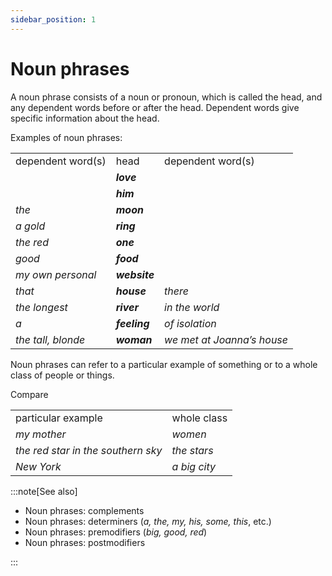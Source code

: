 ```yaml
---
sidebar_position: 1
---
```


# Noun phrases

A noun phrase consists of a noun or pronoun, which is called the head, and any dependent words before or after the head. Dependent words give specific information about the head.

Examples of noun phrases:

<table><tbody><tr valign="top"><td>dependent word(s)</td><td>head</td><td>dependent word(s)</td></tr><tr valign="top"><td><br/></td><td><b><i>love</i></b></td><td><br/></td></tr><tr valign="top"><td><br/></td><td><b><i>him</i></b></td><td><br/></td></tr><tr valign="top"><td><i>the</i></td><td><b><i>moon</i></b></td><td><br/></td></tr><tr valign="top"><td><i>a gold</i></td><td><b><i>ring</i></b></td><td><br/></td></tr><tr valign="top"><td><i>the red</i></td><td><b><i>one</i></b></td><td><br/></td></tr><tr valign="top"><td><i>good</i></td><td><b><i>food</i></b></td><td><br/></td></tr><tr valign="top"><td><i>my own personal</i></td><td><b><i>website</i></b></td><td><br/></td></tr><tr valign="top"><td><i>that</i></td><td><b><i>house</i></b></td><td><i>there</i></td></tr><tr valign="top"><td><i>the longest</i></td><td><b><i>river</i></b></td><td><i>in the world</i></td></tr><tr valign="top"><td><i>a</i></td><td><b><i>feeling</i></b></td><td><i>of isolation</i></td></tr><tr valign="top"><td><i>the tall, blonde</i></td><td><b><i>woman</i></b></td><td><i>we met at Joanna’s house</i></td></tr></tbody></table>

Noun phrases can refer to a particular example of something or to a whole class of people or things.

Compare

<table><tbody><tr valign="top"><td>particular example</td><td>whole class</td></tr><tr valign="top"><td><i>my mother</i></td><td><i>women</i></td></tr><tr valign="top"><td><i>the red star in the southern sky</i></td><td><i>the stars</i></td></tr><tr valign="top"><td><i>New York</i></td><td><i>a big city</i></td></tr></tbody></table>

:::note[See also]

- Noun phrases: complements
- Noun phrases: determiners (*a, the, my, his, some, this*, etc.)
- Noun phrases: premodifiers (*big, good, red*)
- Noun phrases: postmodifiers

:::
